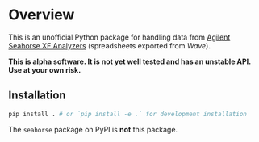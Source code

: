 # Overview

This is an unofficial Python package for handling data from [Agilent Seahorse XF Analyzers](https://www.agilent.com/en/product/cell-analysis/real-time-cell-metabolic-analysis/xf-analyzers) (spreadsheets exported from *Wave*).

**This is alpha software. It is not yet well tested and has an unstable API. Use at your own risk.**

## Installation

```bash
pip install . # or `pip install -e .` for development installation
```

The `seahorse` package on PyPI is **not** this package.
